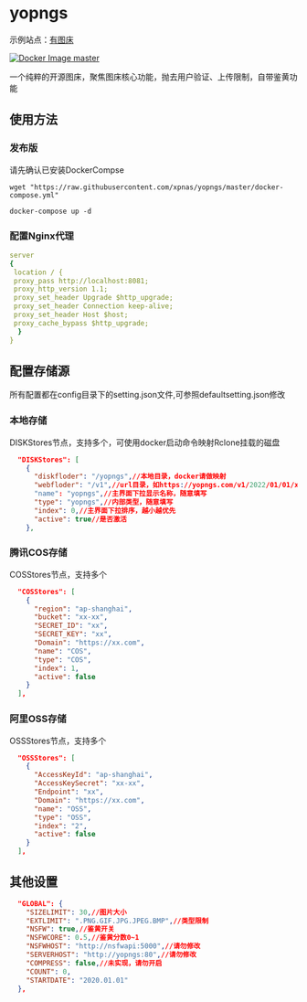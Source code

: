 # yopngs

示例站点：[有图床](https://yopngs.com)

[![Docker Image master](https://github.com/xpnas/yopngs/actions/workflows/docker-image.yml/badge.svg?branch=master)](https://github.com/xpnas/yopngs/actions/workflows/docker-image.yml)

一个纯粹的开源图床，聚焦图床核心功能，抛去用户验证、上传限制，自带鉴黄功能

## 使用方法

### 发布版

  请先确认已安装DockerCompse
  ```
  wget "https://raw.githubusercontent.com/xpnas/yopngs/master/docker-compose.yml" 
  ```
  ```
  docker-compose up -d
   ```

### 配置Nginx代理
  ``` yml
  server
  {
   location / {
   proxy_pass http://localhost:8081;
   proxy_http_version 1.1;
   proxy_set_header Upgrade $http_upgrade;
   proxy_set_header Connection keep-alive;
   proxy_set_header Host $host;
   proxy_cache_bypass $http_upgrade;
    }
  }
  ```

## 配置存储源

所有配置都在config目录下的setting.json文件,可参照defaultsetting.json修改

### 本地存储

DISKStores节点，支持多个，可使用docker启动命令映射Rclone挂载的磁盘
``` json
  "DISKStores": [
    {
      "diskfloder": "/yopngs",//本地目录，docker请做映射
      "webfloder": "/v1",//url目录，如https://yopngs.com/v1/2022/01/01/xxxxx.png
      "name": "yopngs",//主界面下拉显示名称，随意填写
      "type": "yopngs",//内部类型，随意填写
      "index": 0,//主界面下拉排序，越小越优先
      "active": true//是否激活
    },
```
### 腾讯COS存储
COSStores节点，支持多个
``` json
  "COSStores": [
    {
      "region": "ap-shanghai",
      "bucket": "xx-xx",
      "SECRET_ID": "xx",
      "SECRET_KEY": "xx",
      "Domain": "https://xx.com",
      "name": "COS",
      "type": "COS",
      "index": 1,
      "active": false
    }
  ],
  ```
### 阿里OSS存储
OSSStores节点，支持多个
``` json
  "OSSStores": [
    {
      "AccessKeyId": "ap-shanghai",
      "AccessKeySecret": "xx-xx",
      "Endpoint": "xx",
      "Domain": "https://xx.com",
      "name": "OSS",
      "type": "OSS",
      "index": "2",
      "active": false
    }
  ],
```
## 其他设置

```json
  "GLOBAL": {
    "SIZELIMIT": 30,//图片大小
    "EXTLIMIT": ".PNG.GIF.JPG.JPEG.BMP",//类型限制
    "NSFW": true,//鉴黄开关
    "NSFWCORE": 0.5,//鉴黄分数0~1
    "NSFWHOST": "http://nsfwapi:5000",//请勿修改
    "SERVERHOST": "http://yopngs:80",//请勿修改
    "COMPRESS": false,//未实现，请勿开启
    "COUNT": 0,
    "STARTDATE": "2020.01.01"
  },
```